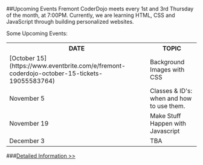 ##Upcoming Events
Fremont CoderDojo meets every  1st and 3rd Thursday of the month, at 7:00PM. Currently, we are learning HTML, CSS and JavaScript through building personalized websites.

Some Upcoming Events:
<table>
  <tr><th>DATE</th><th>TOPIC</th></tr>
  <tr><td>[October 15](https://www.eventbrite.com/e/fremont-coderdojo-october-15-tickets-19055583764)</td><td>Background Images with CSS</td></tr>
  <tr><td>November 5</td><td>Classes &amp; ID's: when and how to use them.</td></tr>
  <tr><td>November 19</td><td>Make Stuff Happen with Javascript</td></tr>
  <tr><td>December 3</td><td>TBA</td></tr>
</table>


###[Detailed Information >>](/about)
